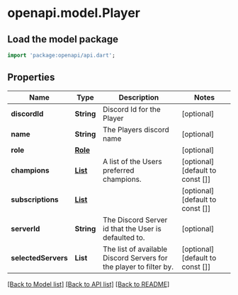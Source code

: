 # openapi.model.Player

## Load the model package
```dart
import 'package:openapi/api.dart';
```

## Properties
Name | Type | Description | Notes
------------ | ------------- | ------------- | -------------
**discordId** | **String** | Discord Id for the Player | [optional] 
**name** | **String** | The Players discord name | [optional] 
**role** | [**Role**](Role.md) |  | [optional] 
**champions** | [**List<Champion>**](Champion.md) | A list of the Users preferred champions. | [optional] [default to const []]
**subscriptions** | [**List<Subscription>**](Subscription.md) |  | [optional] [default to const []]
**serverId** | **String** | The Discord Server id that the User is defaulted to. | [optional] 
**selectedServers** | **List<String>** | The list of available Discord Servers for the player to filter by. | [optional] [default to const []]

[[Back to Model list]](../README.md#documentation-for-models) [[Back to API list]](../README.md#documentation-for-api-endpoints) [[Back to README]](../README.md)


